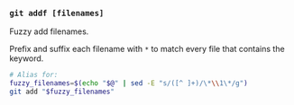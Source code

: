 ### `git addf [filenames]`

Fuzzy add filenames.

Prefix and suffix each filename with `*` to match every file that contains the
keyword.

```bash
# Alias for:
fuzzy_filenames=$(echo "$@" | sed -E "s/([^ ]+)/\*\\1\*/g")
git add "$fuzzy_filenames"
```
